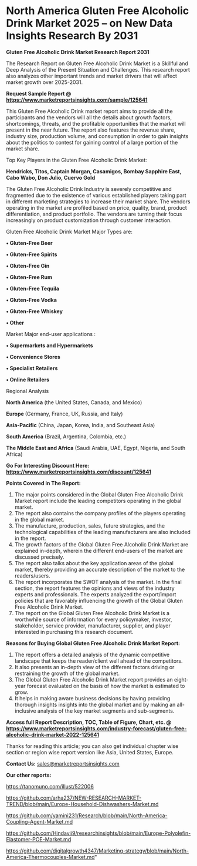 # North America Gluten Free Alcoholic Drink Market 2025 – on New Data Insights Research By 2031

<strong>Gluten Free Alcoholic Drink Market Research Report 2031</strong>

The Research Report on Gluten Free Alcoholic Drink Market is a Skillful and Deep Analysis of the Present Situation and Challenges. This research report also analyzes other important trends and market drivers that will affect market growth over 2025-2031.

<strong>Request Sample Report @ <a href=https://www.marketreportsinsights.com/sample/125641>https://www.marketreportsinsights.com/sample/125641</a></strong>

This Gluten Free Alcoholic Drink market report aims to provide all the participants and the vendors will all the details about growth factors, shortcomings, threats, and the profitable opportunities that the market will present in the near future. The report also features the revenue share, industry size, production volume, and consumption in order to gain insights about the politics to contest for gaining control of a large portion of the market share.

Top Key Players in the Gluten Free Alcoholic Drink Market:

<strong>Hendricks, Titos, Captain Morgan, Casamigos, Bombay Sapphire East, Cabo Wabo, Don Julio, Cuervo Gold</strong>

The Gluten Free Alcoholic Drink Industry is severely competitive and fragmented due to the existence of various established players taking part in different marketing strategies to increase their market share. The vendors operating in the market are profiled based on price, quality, brand, product differentiation, and product portfolio. The vendors are turning their focus increasingly on product customization through customer interaction.

Gluten Free Alcoholic Drink Market Major Types are:

<strong>• Gluten-Free Beer

• Gluten-Free Spirits

• Gluten-Free Gin

• Gluten-Free Rum

• Gluten-Free Tequila

• Gluten-Free Vodka

• Gluten-Free Whiskey

• Other</strong>

Market Major end-user applications :

<strong>• Supermarkets and Hypermarkets

• Convenience Stores

• Specialist Retailers

• Online Retailers</strong>

Regional Analysis

</u><strong><b>North America</b></strong> (the United States, Canada, and Mexico)

<strong><b>Europe </b></strong>(Germany, France, UK, Russia, and Italy)

<strong><b>Asia-Pacific</b></strong> (China, Japan, Korea, India, and Southeast Asia)

<strong><b>South America</b></strong> (Brazil, Argentina, Colombia, etc.)

<strong><b>The Middle East and Africa</b></strong> (Saudi Arabia, UAE, Egypt, Nigeria, and South Africa)

<strong>Go For Interesting Discount Here: <a href=https://www.marketreportsinsights.com/discount/125641>https://www.marketreportsinsights.com/discount/125641</a></strong>

<strong>Points Covered in The Report:</strong>
<ol>
  <li>The major points considered in the Global Gluten Free Alcoholic Drink Market report include the leading competitors operating in the global market.</li>
  <li>The report also contains the company profiles of the players operating in the global market.</li>
  <li>The manufacture, production, sales, future strategies, and the technological capabilities of the leading manufacturers are also included in the report.</li>
  <li>The growth factors of the Global Gluten Free Alcoholic Drink Market are explained in-depth, wherein the different end-users of the market are discussed precisely.</li>
  <li>The report also talks about the key application areas of the global market, thereby providing an accurate description of the market to the readers/users.</li>
  <li>The report incorporates the SWOT analysis of the market. In the final section, the report features the opinions and views of the industry experts and professionals. The experts analyzed the export/import policies that are favorably influencing the growth of the Global Gluten Free Alcoholic Drink Market.</li>
  <li>The report on the Global Gluten Free Alcoholic Drink Market is a worthwhile source of information for every policymaker, investor, stakeholder, service provider, manufacturer, supplier, and player interested in purchasing this research document.</li>
</ol>
<strong>Reasons for Buying Global Gluten Free Alcoholic Drink Market Report:</strong>

<ol>
  <li>The report offers a detailed analysis of the dynamic competitive landscape that keeps the reader/client well ahead of the competitors.</li>
  <li>It also presents an in-depth view of the different factors driving or restraining the growth of the global market.</li>
  <li>The Global Gluten Free Alcoholic Drink Market report provides an eight-year forecast evaluated on the basis of how the market is estimated to grow.</li>
  <li>It helps in making aware business decisions by having providing thorough insights insights into the global market and by making an all-inclusive analysis of the key market segments and sub-segments.</li>
</ol>
<strong>Access full Report Description, TOC, Table of Figure, Chart, etc. @ <a href=https://www.marketreportsinsights.com/industry-forecast/gluten-free-alcoholic-drink-market-2022-125641>https://www.marketreportsinsights.com/industry-forecast/gluten-free-alcoholic-drink-market-2022-125641</a></strong>


Thanks for reading this article; you can also get individual chapter wise section or region wise report version like Asia, United States, Europe.

<strong>Contact Us:</strong>
sales@marketreportsinsights.com

<strong>Our other reports:</strong>

<a href=https://tanomuno.com/illust/522006>https://tanomuno.com/illust/522006</a>

<a href=https://github.com/arha237/NEW-RESEARCH-MARKET-TREND/blob/main/Europe-Household-Dishwashers-Market.md>https://github.com/arha237/NEW-RESEARCH-MARKET-TREND/blob/main/Europe-Household-Dishwashers-Market.md</a>

<a href=https://github.com/yamini231/Research/blob/main/North-America-Coupling-Agent-Market.md>https://github.com/yamini231/Research/blob/main/North-America-Coupling-Agent-Market.md</a>

<a href=https://github.com/Hindavii9/researchinsights/blob/main/Europe-Polyolefin-Elastomer-POE-Market.md>https://github.com/Hindavii9/researchinsights/blob/main/Europe-Polyolefin-Elastomer-POE-Market.md</a>

<a href=https://github.com/digitalgrowth4347/Marketing-strategy/blob/main/North-America-Thermocouples-Market.md>https://github.com/digitalgrowth4347/Marketing-strategy/blob/main/North-America-Thermocouples-Market.md</a>"
